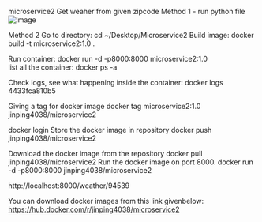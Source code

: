 microservice2
Get weaher from given zipcode
Method 1 - run python file
![image](https://user-images.githubusercontent.com/122847154/216264337-9a437b89-25bf-4790-9a06-d1b07580ae04.png)

Method 2
Go to directory: cd ~/Desktop/Microservice2 
Build image: docker build -t microservice2:1.0 . 


Run container: docker run -d -p8000:8000 microservice2:1.0  
list all the container: docker ps -a  


Check logs, see what happening inside the container:
docker logs 4433fca810b5


Giving a tag for docker image
docker tag microservice2:1.0 jinping4038/microservice2



docker login
Store the docker image in repository 
docker push jinping4038/microservice2 



Download the docker image from the repository
docker pull jinping4038/microservice2
Run the docker image on port 8000.
docker run -d -p8000:8000 jinping4038/microservice2


http://localhost:8000/weather/94539


You can download docker images from this link givenbelow:
https://hub.docker.com/r/jinping4038/microservice2







